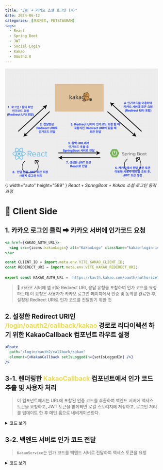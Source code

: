```yaml
---
title: "JWT + 카카오 소셜 로그인 (4)"
date: 2024-06-12
categories: [프로젝트, PETSTAGRAM]
tags:
  - React
  - Spring Boot
  - JWT
  - Social Login
  - Kakao
  - OAuth2.0
---
```


![Login Flow Chart](/assets/img/posts/Petstagram-Project/react-springboot-social-login.png){: width="auto" height="589" }
_React + SpringBoot + Kakao 소셜 로그인 동작 과정_

# 📌 Client Side

## 1. 카카오 로그인 클릭 ➡ **카카오 서버에 인가코드 요청**

```jsx
<a href={KAKAO_AUTH_URL}>
  <img src={icons.kakaoLogin} alt="KakaoLogo" className="kakao-login-icon" />
</a>
```

```javascript
const CLIENT_ID = import.meta.env.VITE_KAKAO_CLIENT_ID;
const REDIRECT_URI = import.meta.env.VITE_KAKAO_REDIRECT_URI;

export const KAKAO_AUTH_URL = `https://kauth.kakao.com/oauth/authorize?client_id=${CLIENT_ID}&redirect_uri=${REDIRECT_URI}&response_type=code`;
```

> 🐰 카카오 서버에 앱 키와 Redirect URI, 응답 유형을 포함하여 인가 코드를 요청하는데 이 요청은 사용자가 카카오 로그인 페이지에서 인증 및 동의를 완료한 후, 설정된 Redirect URI로 인가 코드를 전달받기 위한 것

## 2. 설정한 Redirect URI인 <span style="color: #efdb4f">/login/oauth2/callback/kakao</span> 경로로 리다이렉션 하기 위한 KakaoCallback 컴포넌트 라우트 설정

```jsx
<Route
  path="/login/oauth2/callback/kakao"
  element={<KakaoCallback setIsLoggedIn={setIsLoggedIn} />}
/>
```

## 3-1. 렌더링한 <span style="color: #efdb4f">KakaoCallback</span> 컴포넌트에서 인가 코드 추출 및 사용자 처리

> 이 컴포넌트에서는 URL에 포함된 인증 코드를 추출하여 백엔드 서버에 액세스 토큰을 요청하고, JWT 토큰을 받게되면 로컬 스토리지에 저장하고, 로그인 처리를 업데이트 한 후 메인 홈으로 네비게이션한다.

<details>
<summary>코드 보기</summary>
<div markdown="1">

```jsx
useEffect(() => {
  const fetchKakaoToken = async () => {
    const code = new URLSearchParams(location.search).get("code");
    if (code) {
      try {
        const response = await KakaoService.getAccessToken(code);
        const token = response.token;
        if (token) {
          localStorage.setItem("token", token);
          setIsLoggedIn(true);
          navigate("/");
        } else {
          console.error("로그인 실패:", response.message);
        }
      } catch (error) {
        console.error("카카오 로그인 에러:", error);
      }
    }
  };
  fetchKakaoToken();
}, [location, navigate, setIsLoggedIn]);
```

</div>
</details>

## 3-2. 백엔드 서버로 인가 코드 전달

> `KakaoService`는 인가 코드를 백엔드 서버로 전달하여 액세스 토큰을 요청

<details>
<summary>코드 보기</summary>
<div markdown="1">

```javascript
static async getAccessToken(code) {
    try {
      const response = await axios.get(
        `${KakaoService.BASE_URL}/login/kakao?code=${code}`
      );
      return response.data;
    } catch (error) {
      console.error("로그인 실패: ", error.message);
      throw new Error("로그인 실패: " + error.message);
    }
}
```

</div>
</details>
